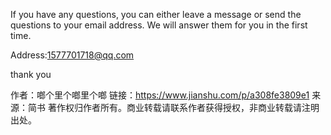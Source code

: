 If you have any questions, you can either leave a message or send the questions to your email address. We will answer them for you in the first time.

Address:1577701718@qq.com

thank you

作者：啷个里个啷里个啷
链接：https://www.jianshu.com/p/a308fe3809e1
来源：简书
著作权归作者所有。商业转载请联系作者获得授权，非商业转载请注明出处。
